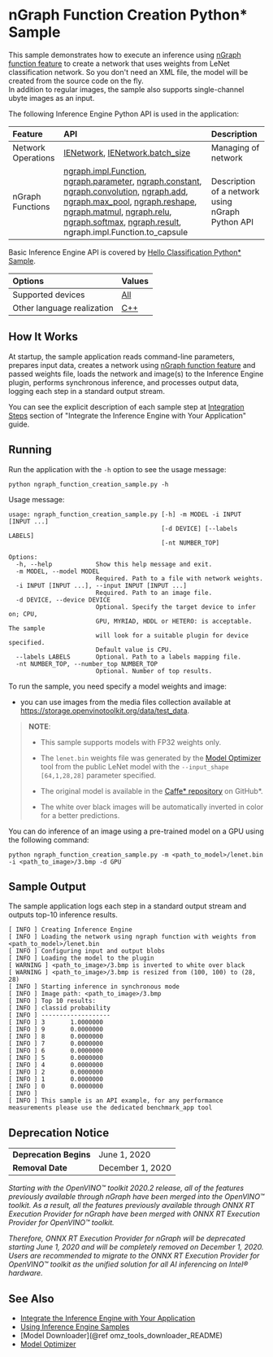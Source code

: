 # nGraph Function Creation Python* Sample

This sample demonstrates how to execute an inference using [nGraph function feature](../../../../../docs/nGraph_DG/build_function.md) to create a network that uses weights from LeNet classification network. So you don't need an XML file, the model will be created from the source code on the fly.  
In addition to regular images, the sample also supports single-channel ubyte images as an input.


The following Inference Engine Python API is used in the application:

| Feature            | API                                                                                                                                                                                                                                        | Description                                           |
| :----------------- | :----------------------------------------------------------------------------------------------------------------------------------------------------------------------------------------------------------------------------------------- | :---------------------------------------------------- |
| Network Operations | [IENetwork], [IENetwork.batch_size]                                                                                                | Managing of network |
| nGraph Functions   | [ngraph.impl.Function], [ngraph.parameter], [ngraph.constant], [ngraph.convolution], [ngraph.add], [ngraph.max_pool], [ngraph.reshape], [ngraph.matmul], [ngraph.relu], [ngraph.softmax], [ngraph.result], ngraph.impl.Function.to_capsule | Description of a network using nGraph Python API      |

Basic Inference Engine API is covered by [Hello Classification Python* Sample](../hello_classification/README.md).

| Options                    | Values                                                                  |
| :------------------------- | :---------------------------------------------------------------------- |
| Supported devices          | [All](../../../../../docs/IE_DG/supported_plugins/Supported_Devices.md) |
| Other language realization | [C++](../../../../samples/ngraph_function_creation_sample)              |

## How It Works

At startup, the sample application reads command-line parameters, prepares input data, creates a network using [nGraph function feature](../../../../../docs/nGraph_DG/build_function.md) and passed weights file, loads the network and image(s) to the Inference Engine plugin, performs synchronous inference, and processes output data, logging each step in a standard output stream.

You can see the explicit description of
each sample step at [Integration Steps](../../../../../docs/IE_DG/Integrate_with_customer_application_new_API.md) section of "Integrate the Inference Engine with Your Application" guide.

## Running

Run the application with the <code>-h</code> option to see the usage message:

```
python ngraph_function_creation_sample.py -h
```

Usage message:

```
usage: ngraph_function_creation_sample.py [-h] -m MODEL -i INPUT [INPUT ...]
                                          [-d DEVICE] [--labels LABELS]
                                          [-nt NUMBER_TOP]

Options:
  -h, --help            Show this help message and exit.
  -m MODEL, --model MODEL
                        Required. Path to a file with network weights.
  -i INPUT [INPUT ...], --input INPUT [INPUT ...]
                        Required. Path to an image file.
  -d DEVICE, --device DEVICE
                        Optional. Specify the target device to infer on; CPU,
                        GPU, MYRIAD, HDDL or HETERO: is acceptable. The sample
                        will look for a suitable plugin for device specified.
                        Default value is CPU.
  --labels LABELS       Optional. Path to a labels mapping file.
  -nt NUMBER_TOP, --number_top NUMBER_TOP
                        Optional. Number of top results.
```

To run the sample, you need specify a model weights and image:
 - you can use images from the media files collection available at https://storage.openvinotoolkit.org/data/test_data.

> **NOTE**: 
> 
> * This sample supports models with FP32 weights only.
>
> * The `lenet.bin` weights file was generated by the [Model Optimizer](../../../../../docs/MO_DG/Deep_Learning_Model_Optimizer_DevGuide.md) tool from the public LeNet model with the `--input_shape [64,1,28,28]` parameter specified.  
>
> * The original model is available in the [Caffe* repository](https://github.com/BVLC/caffe/tree/master/examples/mnist) on GitHub\*.
>
> * The white over black images will be automatically inverted in color for a better predictions.

You can do inference of an image using a pre-trained model on a GPU using the following command:

```
python ngraph_function_creation_sample.py -m <path_to_model>/lenet.bin -i <path_to_image>/3.bmp -d GPU
```

## Sample Output

The sample application logs each step in a standard output stream and outputs top-10 inference results.

```
[ INFO ] Creating Inference Engine
[ INFO ] Loading the network using ngraph function with weights from <path_to_model>/lenet.bin
[ INFO ] Configuring input and output blobs
[ INFO ] Loading the model to the plugin
[ WARNING ] <path_to_image>/3.bmp is inverted to white over black
[ WARNING ] <path_to_image>/3.bmp is resized from (100, 100) to (28, 28)
[ INFO ] Starting inference in synchronous mode
[ INFO ] Image path: <path_to_image>/3.bmp
[ INFO ] Top 10 results:
[ INFO ] classid probability
[ INFO ] -------------------
[ INFO ] 3       1.0000000
[ INFO ] 9       0.0000000
[ INFO ] 8       0.0000000
[ INFO ] 7       0.0000000
[ INFO ] 6       0.0000000
[ INFO ] 5       0.0000000
[ INFO ] 4       0.0000000
[ INFO ] 2       0.0000000
[ INFO ] 1       0.0000000
[ INFO ] 0       0.0000000
[ INFO ]
[ INFO ] This sample is an API example, for any performance measurements please use the dedicated benchmark_app tool
```

## Deprecation Notice

<table>
  <tr>
    <td><strong>Deprecation Begins</strong></td>
    <td>June 1, 2020</td>
  </tr>
  <tr>
    <td><strong>Removal Date</strong></td>
    <td>December 1, 2020</td>
  </tr>
</table> 

*Starting with the OpenVINO™ toolkit 2020.2 release, all of the features previously available through nGraph have been merged into the OpenVINO™ toolkit. As a result, all the features previously available through ONNX RT Execution Provider for nGraph have been merged with ONNX RT Execution Provider for OpenVINO™ toolkit.*

*Therefore, ONNX RT Execution Provider for nGraph will be deprecated starting June 1, 2020 and will be completely removed on December 1, 2020. Users are recommended to migrate to the ONNX RT Execution Provider for OpenVINO™ toolkit as the unified solution for all AI inferencing on Intel® hardware.*

## See Also

* [Integrate the Inference Engine with Your Application](../../../../../docs/IE_DG/Integrate_with_customer_application_new_API.md)
* [Using Inference Engine Samples](../../../../../docs/IE_DG/Samples_Overview.md)
* [Model Downloader](@ref omz_tools_downloader_README)
* [Model Optimizer](../../../../../docs/MO_DG/Deep_Learning_Model_Optimizer_DevGuide.md)


[IECore]:https://docs.openvinotoolkit.org/latest/ie_python_api/classie__api_1_1IECore.html
[IENetwork]:https://docs.openvinotoolkit.org/latest/ie_python_api/classie__api_1_1IENetwork.html
[IENetwork.batch_size]:https://docs.openvinotoolkit.org/latest/ie_python_api/classie__api_1_1IENetwork.html#a79a647cb1b49645616eaeb2ca255ef2e
[IENetwork.input_info]:https://docs.openvinotoolkit.org/latest/ie_python_api/classie__api_1_1IENetwork.html#data_fields
[IENetwork.outputs]:https://docs.openvinotoolkit.org/latest/ie_python_api/classie__api_1_1IENetwork.html#data_fields
[InputInfoPtr.precision]:https://docs.openvinotoolkit.org/latest/ie_python_api/classie__api_1_1InputInfoPtr.html#data_fields
[DataPtr.precision]:https://docs.openvinotoolkit.org/latest/ie_python_api/classie__api_1_1DataPtr.html#data_fields
[IECore.load_network]:https://docs.openvinotoolkit.org/latest/ie_python_api/classie__api_1_1IECore.html#ac9a2e043d14ccfa9c6bbf626cfd69fcc
[InputInfoPtr.input_data.shape]:https://docs.openvinotoolkit.org/latest/ie_python_api/classie__api_1_1InputInfoPtr.html#data_fields
[ExecutableNetwork.infer]:https://docs.openvinotoolkit.org/latest/ie_python_api/classie__api_1_1ExecutableNetwork.html#aea96e8e534c8e23d8b257bad11063519

<!-- TODO: Replace the link by another one pointing to the Python API, if available -->
[ngraph.impl.Function]:https://docs.openvinotoolkit.org/latest/ngraph_cpp_api/classngraph_1_1Function.html
<!-- [ngraph.impl.Function.to_capsule]: -->
[ngraph.parameter]:https://docs.openvinotoolkit.org/latest/ngraph_python_api/namespacengraph_1_1opset1_1_1ops.html#a709acd09288f5a76ed8d07492efc3d13
[ngraph.constant]:https://docs.openvinotoolkit.org/latest/ngraph_python_api/namespacengraph_1_1opset1_1_1ops.html#a5b6c4e416026e007a4107b3f510d0c27
[ngraph.convolution]:https://docs.openvinotoolkit.org/latest/ngraph_python_api/namespacengraph_1_1opset1_1_1ops.html#a3143ff55f68428afc1b6c802ee9381e8
[ngraph.add]:https://docs.openvinotoolkit.org/latest/ngraph_python_api/namespacengraph_1_1opset1_1_1ops.html#abfa0373c10ced1b1f129594d9bd8a159
[ngraph.max_pool]:https://docs.openvinotoolkit.org/latest/ngraph_python_api/namespacengraph_1_1opset1_1_1ops.html#ac60b4459ad23b296086925abce6acd2d
[ngraph.reshape]:https://docs.openvinotoolkit.org/latest/ngraph_python_api/namespacengraph_1_1opset1_1_1ops.html#a38e1ead9435c4b75c1d891ba2dd6a62e
[ngraph.matmul]:https://docs.openvinotoolkit.org/latest/ngraph_python_api/namespacengraph_1_1opset1_1_1ops.html#a403b5e10e1f75aeb7569024237e85071
[ngraph.relu]:https://docs.openvinotoolkit.org/latest/ngraph_python_api/namespacengraph_1_1opset1_1_1ops.html#a70b9b3faf58d85e43d27fef5028117e3
[ngraph.softmax]:https://docs.openvinotoolkit.org/latest/ngraph_python_api/namespacengraph_1_1opset1_1_1ops.html#a632cc9a31ecaefa2a982d039ecad8d26
[ngraph.result]:https://docs.openvinotoolkit.org/latest/ngraph_python_api/namespacengraph_1_1opset1_1_1ops.html#a94f8bf6ab8910dfd461d09cb6c6edd11
